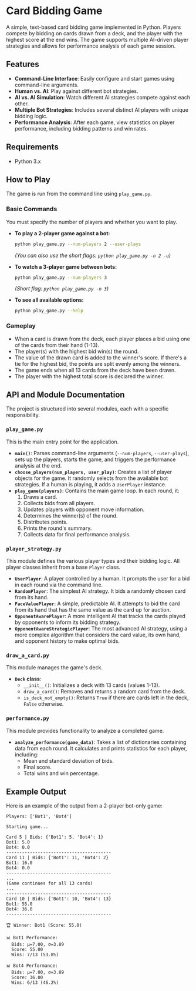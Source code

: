 # Card Bidding Game

A simple, text-based card bidding game implemented in Python. Players compete by bidding on cards drawn from a deck, and the player with the highest score at the end wins. The game supports multiple AI-driven player strategies and allows for performance analysis of each game session.

## Features

-   **Command-Line Interface**: Easily configure and start games using command-line arguments.
-   **Human vs. AI**: Play against different bot strategies.
-   **AI vs. AI Simulation**: Watch different AI strategies compete against each other.
-   **Multiple Bot Strategies**: Includes several distinct AI players with unique bidding logic.
-   **Performance Analysis**: After each game, view statistics on player performance, including bidding patterns and win rates.

## Requirements

-   Python 3.x

## How to Play

The game is run from the command line using `play_game.py`.

### Basic Commands

You must specify the number of players and whether you want to play.

-   **To play a 2-player game against a bot:**
    ```bash
    python play_game.py --num-players 2 --user-plays
    ```
    *(You can also use the short flags: `python play_game.py -n 2 -u`)*

-   **To watch a 3-player game between bots:**
    ```bash
    python play_game.py --num-players 3
    ```
    *(Short flag: `python play_game.py -n 3`)*

-   **To see all available options:**
    ```bash
    python play_game.py --help
    ```

### Gameplay

-   When a card is drawn from the deck, each player places a bid using one of the cards from their hand (1-13).
-   The player(s) with the highest bid win(s) the round.
-   The value of the drawn card is added to the winner's score. If there's a tie for the highest bid, the points are split evenly among the winners.
-   The game ends when all 13 cards from the deck have been drawn.
-   The player with the highest total score is declared the winner.

## API and Module Documentation

The project is structured into several modules, each with a specific responsibility.

### `play_game.py`

This is the main entry point for the application.

-   **`main()`**: Parses command-line arguments (`--num-players`, `--user-plays`), sets up the players, starts the game, and triggers the performance analysis at the end.
-   **`choose_players(num_players, user_play)`**: Creates a list of player objects for the game. It randomly selects from the available bot strategies. If a human is playing, it adds a `UserPlayer` instance.
-   **`play_game(players)`**: Contains the main game loop. In each round, it:
    1.  Draws a card.
    2.  Collects bids from all players.
    3.  Updates players with opponent move information.
    4.  Determines the winner(s) of the round.
    5.  Distributes points.
    6.  Prints the round's summary.
    7.  Collects data for final performance analysis.

### `player_strategy.py`

This module defines the various player types and their bidding logic. All player classes inherit from a base `Player` class.

-   **`UserPlayer`**: A player controlled by a human. It prompts the user for a bid in each round via the command line.
-   **`RandomPlayer`**: The simplest AI strategy. It bids a randomly chosen card from its hand.
-   **`FaceValuePlayer`**: A simple, predictable AI. It attempts to bid the card from its hand that has the same value as the card up for auction.
-   **`OpponentAwarePlayer`**: A more intelligent AI that tracks the cards played by opponents to inform its bidding strategy.
-   **`OpponentAwareStrategicPlayer`**: The most advanced AI strategy, using a more complex algorithm that considers the card value, its own hand, and opponent history to make optimal bids.

### `draw_a_card.py`

This module manages the game's deck.

-   **`Deck` class**:
    -   `__init__()`: Initializes a deck with 13 cards (values 1-13).
    -   `draw_a_card()`: Removes and returns a random card from the deck.
    -   `is_deck_not_empty()`: Returns `True` if there are cards left in the deck, `False` otherwise.

### `performance.py`

This module provides functionality to analyze a completed game.

-   **`analyze_performance(game_data)`**: Takes a list of dictionaries containing data from each round. It calculates and prints statistics for each player, including:
    -   Mean and standard deviation of bids.
    -   Final score.
    -   Total wins and win percentage.

## Example Output

Here is an example of the output from a 2-player bot-only game:

```
Players: ['Bot1', 'Bot4']

Starting game...

Card 5 | Bids: {'Bot1': 5, 'Bot4': 1}
Bot1: 5.0
Bot4: 0.0
----------------------------------------
Card 11 | Bids: {'Bot1': 11, 'Bot4': 2}
Bot1: 16.0
Bot4: 0.0
----------------------------------------
...
(Game continues for all 13 cards)
...
----------------------------------------
Card 10 | Bids: {'Bot1': 10, 'Bot4': 13}
Bot1: 55.0
Bot4: 36.0
----------------------------------------

🏆 Winner: Bot1 (Score: 55.0)

📊 Bot1 Performance:
  Bids: μ=7.00, σ=3.89
  Score: 55.00
  Wins: 7/13 (53.8%)

📊 Bot4 Performance:
  Bids: μ=7.00, σ=3.89
  Score: 36.00
  Wins: 6/13 (46.2%)
```
